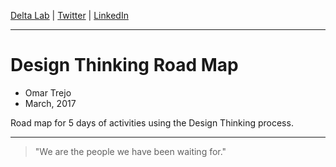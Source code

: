 
[Delta Lab](https://links.deltalab.ai/website) | [Twitter](https://links.deltalab.ai/twitter) | [LinkedIn](https://links.deltalab.ai/linkedin)

---

# Design Thinking Road Map

- Omar Trejo
- March, 2017

Road map for 5 days of activities using the Design Thinking process.

---

> "We are the people we have been waiting for."

